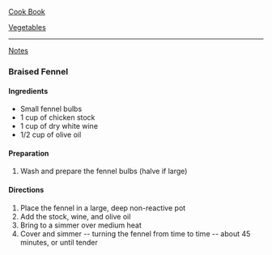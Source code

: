 [Cook Book](https://github.com/vmsmith/CookBook/blob/master/README.md)  

[Vegetables](https://github.com/vmsmith/CookBook/blob/master/vegetables.md)  

-----  

[Notes](https://github.com/vmsmith/CookBook/blob/master/notes.md)

### Braised Fennel  

#### Ingredients  

* Small fennel bulbs  
* 1 cup of chicken stock  
* 1 cup of dry white wine  
* 1/2 cup of olive oil  

#### Preparation  

1. Wash and prepare the fennel bulbs (halve if large)  

#### Directions  

1. Place the fennel in a large, deep non-reactive pot  
2. Add the stock, wine, and olive oil  
3. Bring to a simmer over medium heat  
4. Cover and simmer -- turning the fennel from time to time -- about 45 minutes, or until tender  
